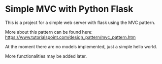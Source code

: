 # Simple MVC with Python Flask

This is a project for a simple web server with flask using the MVC pattern. 

More about this pattern can be found here: 
    https://www.tutorialspoint.com/design_pattern/mvc_pattern.htm

At the moment there are no models implemented, just a simple hello world. 


More functionalities may be added later.
